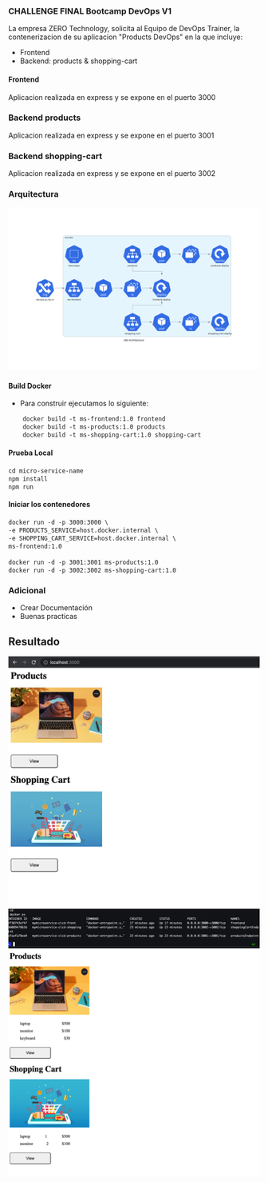 ### CHALLENGE FINAL Bootcamp DevOps V1

La empresa ZERO Technology, solicita al Equipo de DevOps Trainer, la contenerizacion de su aplicacion "Products DevOps" en la que incluye:

- Frontend
- Backend: products & shopping-cart

#### Frontend
Aplicacion realizada en express y se expone en el puerto 3000

### Backend products
Aplicacion realizada en express y se expone en el puerto 3001

### Backend shopping-cart
Aplicacion realizada en express y se expone en el puerto 3002

### Arquitectura

![](docs/k8s_architecture.png)

#### Build Docker 
- Para construir ejecutamos lo siguiente:
```
    docker build -t ms-frontend:1.0 frontend
    docker build -t ms-products:1.0 products
    docker build -t ms-shopping-cart:1.0 shopping-cart
```
#### Prueba Local
    cd micro-service-name 
    npm install
    npm run
    

#### Iniciar los contenedores 
    docker run -d -p 3000:3000 \
    -e PRODUCTS_SERVICE=host.docker.internal \
    -e SHOPPING_CART_SERVICE=host.docker.internal \
    ms-frontend:1.0

    docker run -d -p 3001:3001 ms-products:1.0
    docker run -d -p 3002:3002 ms-shopping-cart:1.0

### Adicional 
- Crear Documentación
- Buenas practicas

## Resultado

![](docs/1.png)
![](docs/2.png)
![](docs/3.png)
